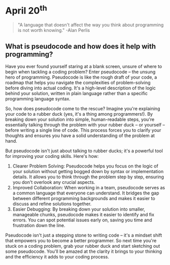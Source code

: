 # April 20<sup>th</sup> #
>"A language that doesn't affect the way you think about programming is not worth knowing." -Alan Perlis

## What is pseudocode and how does it help with programming? ##

Have you ever found yourself staring at a blank screen, unsure of where to begin when tackling a coding problem? Enter pseudocode – the unsung hero of programming. Pseudocode is like the rough draft of your code, a roadmap that helps you navigate the complexities of problem-solving before diving into actual coding. It's a high-level description of the logic behind your solution, written in plain language rather than a specific programming language syntax.

So, how does pseudocode come to the rescue? Imagine you're explaining your code to a rubber duck (yes, it's a thing among programmers!). By breaking down your solution into simple, human-readable steps, you're essentially talking through the problem with your rubber duck – or yourself – before writing a single line of code. This process forces you to clarify your thoughts and ensures you have a solid understanding of the problem at hand.

But pseudocode isn't just about talking to rubber ducks; it's a powerful tool for improving your coding skills. Here's how:

1. Clearer Problem Solving: Pseudocode helps you focus on the logic of your solution without getting bogged down by syntax or implementation details. It allows you to think through the problem step by step, ensuring you don't overlook any crucial aspects.
2. Improved Collaboration: When working in a team, pseudocode serves as a common language that everyone can understand. It bridges the gap between different programming backgrounds and makes it easier to discuss and refine solutions together.
3. Easier Debugging: By breaking down your solution into smaller, manageable chunks, pseudocode makes it easier to identify and fix errors. You can spot potential issues early on, saving you time and frustration down the line.

Pseudocode isn't just a stepping stone to writing code – it's a mindset shift that empowers you to become a better programmer. So next time you're stuck on a coding problem, grab your rubber duck and start sketching out some pseudocode. You'll be amazed at the clarity it brings to your thinking and the efficiency it adds to your coding process.
